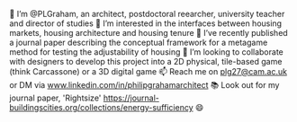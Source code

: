 👋 I’m @PLGraham, an architect, postdoctoral reearcher, university teacher and director of studies 
👀 I’m interested in the interfaces between housing markets, housing architecture and housing tenure
🌱 I’ve recently published a journal paper describing the conceptual framework for a metagame method for testing the adjustability of housing
💞️ I’m looking to collaborate with designers to develop this project into a 2D physical, tile-based game (think Carcassone) or a 3D digital game
📫 Reach me on plg27@cam.ac.uk or DM via www.linkedin.com/in/philipgrahamarchitect
📚 Look out for my journal paper, 'Rightsize' https://journal-buildingscities.org/collections/energy-sufficiency
😄 

<!---
PLGraham/PLGraham is a ✨ special ✨ repository because its `README.md` (this file) appears on your GitHub profile.
You can click the Preview link to take a look at your changes.
--->

